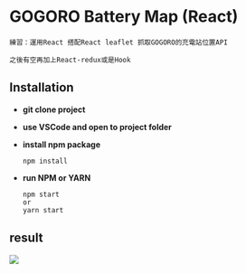 GOGORO Battery Map (React)
===

    練習：運用React 搭配React leaflet 抓取GOGORO的充電站位置API

    之後有空再加上React-redux或是Hook

## Installation
* **git clone project**
* **use VSCode and open to project folder**
* **install npm package**

  ```
  npm install
  ```
* **run NPM or YARN**
  ```
  npm start
  or
  yarn start
  ```
## result
![](https://i.imgur.com/bmo8lcy.jpg)
